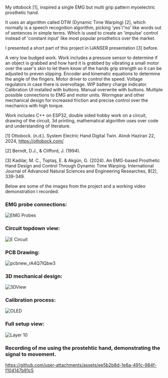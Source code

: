 My ottobock [1], inspired a single EMG but multi grip pattern myoelectric prosthetic hand.

It uses an algorithm called DTW (Dynamic Time Warping) [2], which normally is a speech recognition algorithm, picking 'yes'/'no' like words out of sentences in simple terms. Which is used to create an 'impulse' control instead of 'constant input' like most popular prosthetics over the market.

I presented a short part of this project in IJANSER presentation [3] before.

A very low budged work.
Work includes a pressure sensor to determine if an object is grabbed and how hard it is grabbed by vibrating a small motor over the user's skin to let them know of the hands grip strength so it can be adjusted to preven slipping. 
Encoder and kinematic equations to determine the angle of the fingers.
Motor driver to control the speed.
Voltage regulators in case there is overvoltage.
WIP battery charge indicator.
Calibration UI installed with buttons.
Manual overwrite with buttons.
Multiple possible connections to EMG and motor units.
Wormgear and other mechanical design for increased friction and precise control over the mechanics with high torque.

Work includes C++ on ESP32, double sided hobby work on a circuit, drawing of the circuit, 3d printing, mathematical algorithm uses over code and understanding of literature.

[1] Ottobock. (n.d.). System Electric Hand Digital Twin. Alındı Haziran 22, 2024, https://ottobock.com/

[2] Berndt, D.J., & Clifford, J. (1994).

[3] Kadılar, M. C., Toptaş, E. & Akgün, G. (2024). An EMG-based Prosthetic Hand Design and Control Through Dynamic Time Warping. International Journal of Advanced Natural Sciences and Engineering Researches, 8(2), 339-349. 


Below are some of the images from the project and a working video demonstration I recorded.

### EMG probe connections:

![EMG Probes](https://github.com/user-attachments/assets/c286c6e3-3aae-4f18-991e-e6e62725d567)

### Circuit topdown view:

![E Circuit](https://github.com/user-attachments/assets/dcf46c61-ebfa-4250-a517-7626e3944b9f)

### PCB Drawing:

![pcbnew_rA4Q7lQbw3](https://github.com/user-attachments/assets/0701f87a-ca53-46b9-9a88-1d37206926b3)

### 3D mechanical design:

![3DView](https://github.com/user-attachments/assets/ef785796-5f56-4458-9748-d2fed3997954)

### Calibration process:

![OLED](https://github.com/user-attachments/assets/c69b61e3-642b-458f-b2a8-5e7c67c7c2f6)

### Full setup view:

![Layer 10](https://github.com/user-attachments/assets/25244ae5-5a1d-4c5f-933f-386d501a663f)

### Recording of me using the prostehtic hand, demonstrating the signal to movement.

https://github.com/user-attachments/assets/ee5b2b8d-1e6a-491c-984f-f104147b91c5

